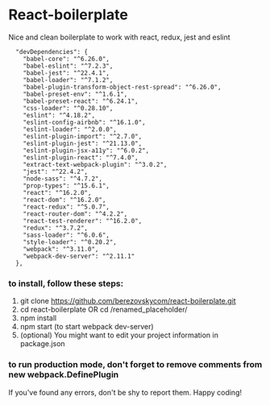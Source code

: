 # React-boilerplate


Nice and clean boilerplate to work with react, redux, jest and eslint


```
  "devDependencies": {
    "babel-core": "^6.26.0",
    "babel-eslint": "^7.2.3",
    "babel-jest": "^22.4.1",
    "babel-loader": "^7.1.2",
    "babel-plugin-transform-object-rest-spread": "^6.26.0",
    "babel-preset-env": "^1.6.1",
    "babel-preset-react": "^6.24.1",
    "css-loader": "^0.28.10",
    "eslint": "^4.18.2",
    "eslint-config-airbnb": "^16.1.0",
    "eslint-loader": "^2.0.0",
    "eslint-plugin-import": "^2.7.0",
    "eslint-plugin-jest": "^21.13.0",
    "eslint-plugin-jsx-a11y": "^6.0.2",
    "eslint-plugin-react": "^7.4.0",
    "extract-text-webpack-plugin": "^3.0.2",
    "jest": "^22.4.2",
    "node-sass": "^4.7.2",
    "prop-types": "^15.6.1",
    "react": "^16.2.0",
    "react-dom": "^16.2.0",
    "react-redux": "^5.0.7",
    "react-router-dom": "^4.2.2",
    "react-test-renderer": "^16.2.0",
    "redux": "^3.7.2",
    "sass-loader": "^6.0.6",
    "style-loader": "^0.20.2",
    "webpack": "^3.11.0",
    "webpack-dev-server": "^2.11.1"
  },
```

### to install, follow these steps:

1. git clone https://github.com/berezovskycom/react-boilerplate.git
2. cd react-boilerplate OR cd /renamed_placeholder/
3. npm install
4. npm start (to start webpack dev-server)
5. (optional) You might want to edit your project information in package.json

### to run production mode, don't forget to remove comments from new webpack.DefinePlugin

If you've found any errors, don't be shy to report them. Happy coding!
